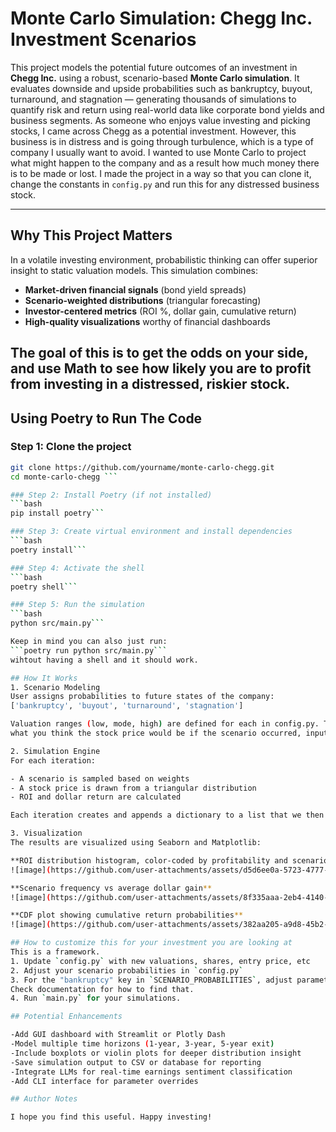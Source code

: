 # Monte Carlo Simulation: Chegg Inc. Investment Scenarios

This project models the potential future outcomes of an investment in **Chegg Inc.** using a robust, scenario-based **Monte Carlo simulation**. It evaluates downside and upside probabilities such as bankruptcy, buyout, turnaround, and stagnation — generating thousands of simulations to quantify risk and return using real-world data like corporate bond yields and business segments. As someone who enjoys value investing and picking stocks, I came across Chegg as a potential investment. However, this business is in distress and is going through turbulence, which is a type of company I usually want to avoid. I wanted to use Monte Carlo to project what might happen to the company and as a result how much money there is to be made or lost. I made the project in a way so that you can clone it, change the constants in `config.py` and run this for any distressed business stock.

---

## Why This Project Matters

In a volatile investing environment, probabilistic thinking can offer superior insight to static valuation models. This simulation combines:

- **Market-driven financial signals** (bond yield spreads)
- **Scenario-weighted distributions** (triangular forecasting)
- **Investor-centered metrics** (ROI %, dollar gain, cumulative return)
- **High-quality visualizations** worthy of financial dashboards

The goal of this is to get the odds on your side, and use Math to see how likely you are to profit from investing in a distressed, riskier stock.
---

## Using Poetry to Run The Code

### Step 1: Clone the project
```bash
git clone https://github.com/yourname/monte-carlo-chegg.git
cd monte-carlo-chegg ```

### Step 2: Install Poetry (if not installed)
```bash
pip install poetry```

### Step 3: Create virtual environment and install dependencies
```bash
poetry install```

### Step 4: Activate the shell
```bash
poetry shell```

### Step 5: Run the simulation
```bash
python src/main.py```

Keep in mind you can also just run:
```poetry run python src/main.py```
wihtout having a shell and it should work.

## How It Works
1. Scenario Modeling
User assigns probabilities to future states of the company:
['bankruptcy', 'buyout', 'turnaround', 'stagnation']

Valuation ranges (low, mode, high) are defined for each in config.py. This is where you map out
what you think the stock price would be if the scenario occurred, inputting low, mid, and high estimates.

2. Simulation Engine
For each iteration:

- A scenario is sampled based on weights
- A stock price is drawn from a triangular distribution
- ROI and dollar return are calculated

Each iteration creates and appends a dictionary to a list that we then query for our visualizations.

3. Visualization
The results are visualized using Seaborn and Matplotlib:

**ROI distribution histogram, color-coded by profitability and scenario**
![image](https://github.com/user-attachments/assets/d5d6ee0a-5723-4777-a46a-cad8201f139a)

**Scenario frequency vs average dollar gain**
![image](https://github.com/user-attachments/assets/8f335aaa-2eb4-4140-b621-ef455a87f2a0)

**CDF plot showing cumulative return probabilities**
![image](https://github.com/user-attachments/assets/382aa205-a9d8-45b2-89d5-61d2df78b93f)

## How to customize this for your investment you are looking at
This is a framework.
1. Update `config.py` with new valuations, shares, entry price, etc
2. Adjust your scenario probabilities in `config.py`
3. For the "bankruptcy" key in `SCENARIO_PROBABILITIES`, adjust parameters for your business for the `calculate_default_probability` function.
Check documentation for how to find that.
4. Run `main.py` for your simulations.

## Potential Enhancements

-Add GUI dashboard with Streamlit or Plotly Dash
-Model multiple time horizons (1-year, 3-year, 5-year exit)
-Include boxplots or violin plots for deeper distribution insight
-Save simulation output to CSV or database for reporting
-Integrate LLMs for real-time earnings sentiment classification
-Add CLI interface for parameter overrides

## Author Notes

I hope you find this useful. Happy investing!




